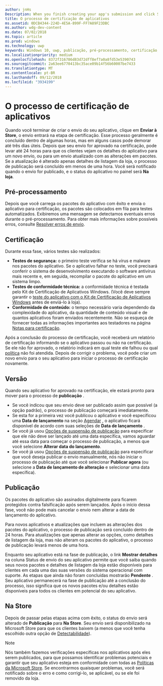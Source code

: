 ```yaml
---
author: jnHs
Description: When you finish creating your app's submission and click Submit to the Store, the submission enters the certification step.
title: O processo de certificação de aplicativos
ms.assetid: 0DCB4344-224D-4E5A-899F-FF7A89F23DBC
ms.author: wdg-dev-content
ms.date: 07/02/2018
ms.topic: article
ms.prod: windows
ms.technology: uwp
keywords: Windows 10, uwp, publicação, pré-processamento, certificação, lançamento, pendentes, enviar, publicar, status, tempo
ms.localizationpriority: medium
ms.openlocfilehash: 8372f316786d83d72dff8ef7a0a8fd53e5390743
ms.sourcegitcommit: 2a63ee6770413bc35ace09b14f56b60007be7433
ms.translationtype: MT
ms.contentlocale: pt-BR
ms.lasthandoff: 09/12/2018
ms.locfileid: "3934199"
---
```

# <a name="the-app-certification-process"></a>O processo de certificação de aplicativos

Quando você terminar de criar o envio do seu aplicativo, clique em **Enviar à Store**, o envio entrará na etapa de certificação. Esse processo geralmente é concluído dentro de algumas horas, mas em alguns casos pode demorar até três dias úteis. Depois que seu envio for aprovado na certificação, pode levar até 24 horas para que os clientes vejam os detalhes do aplicativo para um novo envio, ou para um envio atualizado com as alterações em pacotes. Se a atualização é alterado apenas detalhes de listagem da loja, o processo de publicação será concluído em menos de uma hora.  Você será notificado quando o envio for publicado, e o status do aplicativo no painel será **Na loja**.

## <a name="preprocessing"></a>Pré-processamento

Depois que você carrega os pacotes do aplicativo com êxito e envia o aplicativo para certificação, os pacotes são colocados em fila para testes automatizados. Exibiremos uma mensagem se detectamos eventuais erros durante o pré-processamento. Para obter mais informações sobre possíveis erros, consulte [Resolver erros de envio](resolve-submission-errors.md).

## <a name="certification"></a>Certificação

Durante essa fase, vários testes são realizados:

-   **Testes de segurança:** o primeiro teste verifica se há vírus e malware nos pacotes do aplicativo. Se o aplicativo falhar no teste, você precisará conferir o sistema de desenvolvimento executando o software antivírus mais recente e, em seguida, recompilar o pacote do aplicativo em um sistema limpo.
-   **Testes de conformidade técnica:** a conformidade técnica é testada pelo Kit de Certificação de Aplicativos Windows. (Você deve sempre garantir o [teste do aplicativo com o Kit de Certificação de Aplicativos Windows](../debug-test-perf/windows-app-certification-kit.md) antes de enviá-lo à loja).
-   **Conformidade de conteúdo:** o tempo necessário varia dependendo da complexidade do aplicativo, da quantidade de conteúdo visual e de quantos aplicativos foram enviados recentemente. Não se esqueça de fornecer todas as informações importantes aos testadores na página [Notas para certificação](notes-for-certification.md).

Após a conclusão do processo de certificação, você receberá um relatório de certificação informando se o aplicativo passou ou não na certificação. Se ele não for aprovado, o relatório indicará em qual teste ele falhou ou qual [política](https://docs.microsoft.com/legal/windows/agreements/store-policies) não foi atendida. Depois de corrigir o problema, você pode criar um novo envio para o seu aplicativo para iniciar o processo de certificação novamente.

## <a name="release"></a>Versão

Quando seu aplicativo for aprovado na certificação, ele estará pronto para mover para o processo de **publicação** .

- Se você indicou que seu envio deve ser publicado assim que possível (a opção padrão), o processo de publicação começará imediatamente.
- Se esta for a primeira vez você publicou o aplicativo e você especificou uma **Data de lançamento** na seção [Agendar](configure-precise-release-scheduling.md#release) , o aplicativo ficará disponível de acordo com suas seleções de **Data de lançamento** .
- Se você já usou [Opções de suspensão de publicação](manage-submission-options.md#publishing-hold-options) para especificar que ele não deve ser lançado até uma data específica, vamos aguardar até essa data para começar o processo de publicação, a menos que você selecione **Alterar data do lançamento**.
- Se você já usou [Opções de suspensão de publicação](manage-submission-options.md#publishing-hold-options) para especificar que você deseja publicar o envio manualmente, nós não iniciar o processo de publicação até que você selecionar **Publicar agora** (ou selecione a **Data de lançamento de alteração** e selecionar uma data específica).


## <a name="publishing"></a>Publicação

Os pacotes do aplicativo são assinados digitalmente para ficarem protegidos contra falsificação após serem lançados. Após o início dessa fase, você não pode mais cancelar o envio nem alterar a data de lançamento do aplicativo.

Para novos aplicativos e atualizações que incluem as alterações dos pacotes do aplicativo, o processo de publicação será concluído dentro de 24 horas. Para atualizações que apenas alterar as opções, como detalhes de listagem da loja, mas não alteram os pacotes do aplicativo, o processo de publicação levará menos de uma hora.

Enquanto seu aplicativo está na fase de publicação, o link **Mostrar detalhes** na coluna Status de envio do seu aplicativo permite que você saiba quando seus novos pacotes e detalhes de listagem da loja estão disponíveis para clientes em cada uma das suas versões do sistema operacional com suporte. As etapas que ainda não foram concluídas mostrarão **Pendente** . Seu aplicativo permanecerá na fase de publicação até a conclusão do processo, isso significa que os novos pacotes e/ou detalhes estão disponíveis para todos os clientes em potencial do seu aplicativo.

## <a name="in-the-store"></a>Na Store 

Depois de passar pelas etapas acima com êxito, o status do envio será alterado de **Publicação** para **Na Store**. Seu envio será disponibilizado na Microsoft Store para que os clientes baixem (a menos que você tenha escolhido outra opção de [Detectabilidade](choose-visibility-options.md#discoverability)). 

> [!NOTE]
> Nós também fazemos verificações específicas nos aplicativos após eles serem publicados, para que possamos identificar problemas potenciais e garantir que seu aplicativo esteja em conformidade com todas as [Políticas da Microsoft Store](https://docs.microsoft.com/legal/windows/agreements/store-policies). Se encontrarmos quaisquer problemas, você será notificado sobre o erro e como corrigi-lo, se aplicável, ou se ele foi removido da loja.

 

 

 




